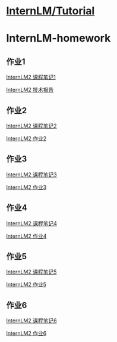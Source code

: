 

# [InternLM/Tutorial](https://github.com/InternLM/Tutorial/tree/camp2)

# InternLM-homework

## 作业1

<a href="InternLM2_note1.md">InternLM2 课程笔记1</a>

<a href="InternLM2_tech_report.md">InternLM2 技术报告</a>

## 作业2

<a href="InternLM2_note2.md">InternLM2 课程笔记2</a>

<a href="InternLM2_homework2.md">InternLM2 作业2</a>

## 作业3

<a href="InternLM2_note3.md">InternLM2 课程笔记3</a>

<a href="InternLM2_homework3.md">InternLM2 作业3</a>

## 作业4

<a href="InternLM2_note4.md">InternLM2 课程笔记4</a>

<a href="InternLM2_homework4.md">InternLM2 作业4</a>

## 作业5

<a href="InternLM2_note5.md">InternLM2 课程笔记5</a>

<a href="InternLM2_homework5.md">InternLM2 作业5</a>

## 作业6

<a href="InternLM2_note6.md">InternLM2 课程笔记6</a>

<a href="InternLM2_homework6.md">InternLM2 作业6</a>

